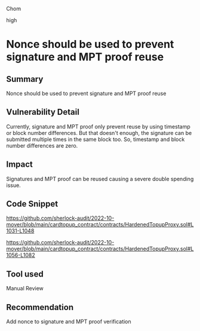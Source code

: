 Chom

high

# Nonce should be used to prevent signature and MPT proof reuse

## Summary
Nonce should be used to prevent signature and MPT proof reuse

## Vulnerability Detail

Currently, signature and MPT proof only prevent reuse by using timestamp or block number differences. But that doesn't enough, the signature can be submitted multiple times in the same block too. So, timestamp and block number differences are zero.

## Impact
Signatures and MPT proof can be reused causing a severe double spending issue.

## Code Snippet
https://github.com/sherlock-audit/2022-10-mover/blob/main/cardtopup_contract/contracts/HardenedTopupProxy.sol#L1031-L1048

https://github.com/sherlock-audit/2022-10-mover/blob/main/cardtopup_contract/contracts/HardenedTopupProxy.sol#L1056-L1082

## Tool used

Manual Review

## Recommendation
Add nonce to signature and MPT proof verification
